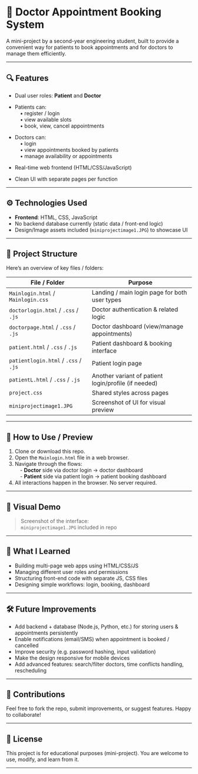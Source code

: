 # 🏥 Doctor Appointment Booking System

A mini-project by a second-year engineering student, built to provide a convenient way for patients to book appointments and for doctors to manage them efficiently.

---

## 🔍 Features

- Dual user roles: **Patient** and **Doctor**  
- Patients can:  
  • register / login  
  • view available slots  
  • book, view, cancel appointments  
- Doctors can:  
  • login  
  • view appointments booked by patients  
  • manage availability or appointments

- Real-time web frontend (HTML/CSS/JavaScript)  
- Clean UI with separate pages per function

---

## ⚙️ Technologies Used

- **Frontend**: HTML, CSS, JavaScript  
- No backend database currently (static data / front-end logic)  
- Design/Image assets included (`miniprojectimage1.JPG`) to showcase UI

---

## 📁 Project Structure

Here’s an overview of key files / folders:

| File / Folder | Purpose |
|---------------|---------|
| `Mainlogin.html` / `Mainlogin.css` | Landing / main login page for both user types |
| `doctorlogin.html` / `.css` / `.js` | Doctor authentication & related logic |
| `doctorpage.html` / `.css` / `.js` | Doctor dashboard (view/manage appointments) |
| `patient.html` / `.css` / `.js` | Patient dashboard & booking interface |
| `patientlogin.html` / `.css` / `.js` | Patient login page |
| `patientL.html` / `.css` / `.js` | Another variant of patient login/profile (if needed) |
| `project.css` | Shared styles across pages |
| `miniprojectimage1.JPG` | Screenshot of UI for visual preview |

---

## 🚀 How to Use / Preview

1. Clone or download this repo.  
2. Open the `Mainlogin.html` file in a web browser.  
3. Navigate through the flows:  
  - **Doctor** side via doctor login → doctor dashboard  
  - **Patient** side via patient login → patient booking dashboard  
4. All interactions happen in the browser. No server required.

---

## 📸 Visual Demo

> Screenshot of the interface:  
> `miniprojectimage1.JPG` included in repo

---

## 🎯 What I Learned

- Building multi-page web apps using HTML/CSS/JS  
- Managing different user roles and permissions  
- Structuring front-end code with separate JS, CSS files  
- Designing simple workflows: login, booking, dashboard

---

## 🛠 Future Improvements

- Add backend + database (Node.js, Python, etc.) for storing users & appointments persistently  
- Enable notifications (email/SMS) when appointment is booked / cancelled  
- Improve security (e.g. password hashing, input validation)  
- Make the design responsive for mobile devices  
- Add advanced features: search/filter doctors, time conflicts handling, rescheduling

---

## 🤝 Contributions

Feel free to fork the repo, submit improvements, or suggest features. Happy to collaborate!

---

## 📜 License

This project is for educational purposes (mini-project). You are welcome to use, modify, and learn from it.  

---


